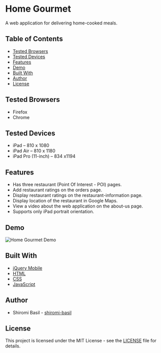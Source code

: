 # Home Gourmet
A web application for delivering home-cooked meals.

## Table of Contents
- [Tested Browsers](#tested-browsers)
- [Tested Devices](#tested-devices)
- [Features](#features)
- [Demo](#demo)
- [Built With](#built-with)
- [Author](#author)
- [License](#license)

## Tested Browsers
* Firefox
* Chrome

## Tested Devices
* iPad – 810 x 1080
* iPad Air – 810 x 1180
* iPad Pro (11-inch) – 834 x1194

## Features
* Has three restaurant (Point Of Interest - POI) pages.
* Add restaurant ratings on the orders page.
* Display restaurant ratings on the restaurant-information page.
* Display location of the restaurant in Google Maps.
* View a video about the web application on the about-us page.
* Supports only iPad portrait orientation.

## Demo

![Home Gourmet Demo](home-gourmet-demo.gif)

## Built With
* [jQuery Mobile](https://jquerymobile.com/)
* [HTML](https://www.w3.org/html/)
* [CSS](https://www.w3.org/Style/CSS/Overview.en.html)
* [JavaScript](https://devdocs.io/javascript/)

## Author
* Shiromi Basil - [shiromi-basil](https://github.com/shiromi-basil)

## License
This project is licensed under the MIT License - see the [LICENSE](LICENSE) file for details.
